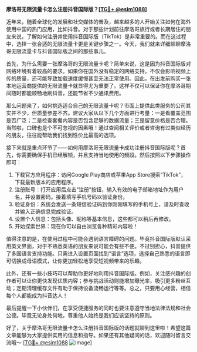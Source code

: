 **摩洛哥无限流量卡怎么注册抖音国际版？[[TG💪+ @esim1088](https://t.me/s/esim1088)]**

近年来，随着全球化的发展和社交媒体的普及，越来越多的人开始关注如何在海外使用中国的热门应用，比如抖音。对于那些计划前往摩洛哥旅行或者长期居住的朋友来说，了解如何注册并使用抖音国际版（TikTok）是非常重要的。而在这过程中，选择一张合适的无限流量卡更是关键步骤之一。今天，我们就来详细聊聊摩洛哥无限流量卡与抖音国际版之间的那些事儿。

首先，为什么需要一张摩洛哥的无限流量卡呢？简单来说，这是因为抖音国际版对网络环境有着较高的要求。如果你在国外没有稳定的网络支持，不仅会影响视频上传的质量，还可能导致加载速度缓慢甚至无法正常使用。因此，在出发前购买一张本地运营商提供的无限流量卡就显得尤为重要了。这样不仅可以保证你在摩洛哥期间随时都能顺畅地刷抖音，还能节省不少通讯费用。

那么问题来了，如何挑选适合自己的无限流量卡呢？市面上提供此类服务的公司其实并不少，但质量参差不齐。建议大家从以下几个方面进行考量：一是看覆盖范围是否广泛；二是检查套餐内容是否包含足够的数据流量；三是留意价格是否合理。当然啦，口碑也是个不可忽视的因素哦！通过查阅相关评价或者咨询有过类似经历的朋友，往往能帮助我们找到性价比最高的选项。

接下来就是重点环节了——如何用摩洛哥无限流量卡成功注册抖音国际版呢？首先，你需要确保手机已经解锁，并且支持当地使用的频段。然后按照以下步骤操作即可：

1. 下载官方应用程序：访问Google Play商店或苹果App Store搜索“TikTok”，下载最新版本的应用程序。
2. 注册账号：打开应用后点击“注册”按钮，输入有效的电子邮箱地址作为用户名，并设置密码。接着填写手机号码以验证身份。
3. 验证身份：系统会发送一条短信验证码到你刚刚填写的手机号上，请及时查收并输入正确信息完成验证。
4. 设置个人信息：包括头像、昵称等基本信息，这些都可以稍后再修改。
5. 开始探索世界：现在你可以自由浏览各种精彩内容啦！

值得注意的是，在使用过程中可能会遇到语言障碍的问题。毕竟抖音国际版默认采用英文界面，对于不熟悉英语的朋友来说可能会有些不便。不过别担心，抖音提供了多国语言支持功能。只需进入设置页面找到“语言”选项，选择自己熟悉的语言即可切换成母语模式，让你更加轻松地享受短视频带来的乐趣。

此外，还有一些小技巧可以帮助你更好地利用抖音国际版。例如，关注感兴趣的创作者可以让你更快发现优质内容；参与挑战活动则能增加曝光率，吸引更多粉丝互动；定期清理缓存文件有助于保持设备流畅运行等等。总之，只要用心经营，相信每个人都能成为抖音达人！

最后提醒一下小伙伴们，在享受便捷服务的同时也要注意遵守当地法律法规和社会公德。毕竟无论身处何地，尊重他人始终是我们应该坚持的原则。

好了，关于摩洛哥无限流量卡怎么注册抖音国际版的话题就聊到这里啦！希望这篇文章能够为大家提供实用的信息和指导。如果还有其他疑问的话，欢迎随时留言交流哦～ [[TG💪+ @esim1088](https://t.me/s/esim1088) ![Image](https://i.postimg.cc/4NQfJmqS/Snipaste-2025-05-13-00-14-12.png)]
